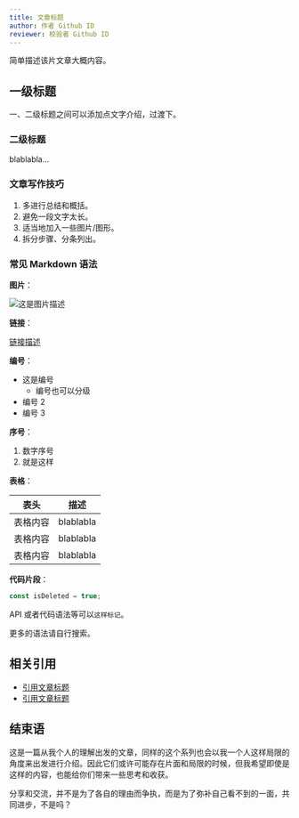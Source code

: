 ```yaml
---
title: 文章标题
author: 作者 Github ID
reviewer: 校验者 Github ID
---
```


简单描述该片文章大概内容。

<!--more-->

## 一级标题

一、二级标题之间可以添加点文字介绍，过渡下。

### 二级标题

blablabla...

### 文章写作技巧
1. 多进行总结和概括。
2. 避免一段文字太长。
3. 适当地加入一些图片/图形。
4. 拆分步骤、分条列出。

### 常见 Markdown 语法

**图片**：

![这是图片描述](https://github-imglib-1255459943.cos.ap-chengdu.myqcloud.com/QQ%E5%9B%BE%E7%89%8720210313224124.png)

**链接**：

[链接描述](链接地址)

**编号**：

- 这是编号
  - 编号也可以分级
- 编号 2
- 编号 3

**序号**：

1. 数字序号
2. 就是这样

**表格**：

| 表头     | 描述      |
| -------- | --------- |
| 表格内容 | blablabla |
| 表格内容 | blablabla |
| 表格内容 | blablabla |

**代码片段**：

```javascript
const isDeleted = true;
```

API 或者代码语法等可以`这样标记`。

更多的语法请自行搜索。

## 相关引用

- [引用文章标题](文章地址)
- [引用文章标题](文章地址)

## 结束语

这是一篇从我个人的理解出发的文章，同样的这个系列也会以我一个人这样局限的角度来出发进行介绍。因此它们或许可能存在片面和局限的时候，但我希望即使是这样的内容，也能给你们带来一些思考和收获。

分享和交流，并不是为了各自的理由而争执，而是为了弥补自己看不到的一面，共同进步，不是吗？
